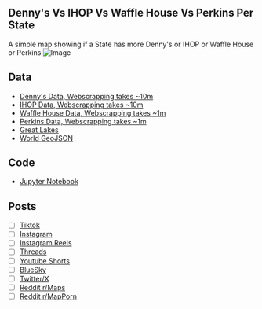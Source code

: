 ## Denny's Vs IHOP Vs Waffle House Vs Perkins Per State
A simple map showing if a State has more Denny's or IHOP or Waffle House or Perkins
![Image](https://drive.google.com/uc?export=view&id=)

## Data
* [Denny's Data, Webscrapping takes ~10m](../../restaurants/Dennys_Per_State/)
* [IHOP Data, Webscrapping takes ~10m](../../restaurants/IHOPs_Per_State/)
* [Waffle House Data, Webscrapping takes ~1m](../../restaurants/Waffle_House_Per_State/)
* [Perkins Data, Webscrapping takes ~1m](../../restaurants/Perkins_Per_State/)
* [Great Lakes](https://usicecenter.gov/Products/GreatLakesData)
* [World GeoJSON](https://public.opendatasoft.com/explore/dataset/world-administrative-boundaries/export/?flg=en-us)

## Code
* [Jupyter Notebook](FormatData.ipynb)

## Posts
- [ ] [Tiktok]()
- [ ] [Instagram]()
- [ ] [Instagram Reels]()
- [ ] [Threads]()
- [ ] [Youtube Shorts]()
- [ ] [BlueSky]()
- [ ] [Twitter/X]()
- [ ] [Reddit r/Maps]()
- [ ] [Reddit r/MapPorn]()
